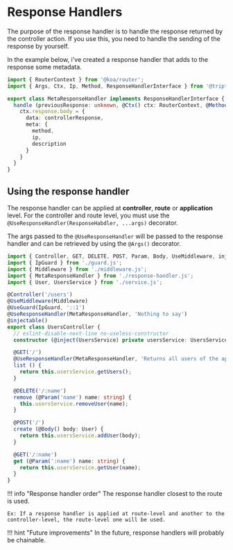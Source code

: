 # Response Handlers

The purpose of the response handler is to handle the response returned by the controller action. If you use this, you need to handle the sending of the response by yourself.

In the example below, i've created a response handler that adds to the response some metadata. 

```ts title="response-handler.ts"
import { RouterContext } from '@koa/router';
import { Args, Ctx, Ip, Method, ResponseHandlerInterface } from '@triptyk/nfw-core';

export class MetaResponseHandler implements ResponseHandlerInterface {
  handle (previousResponse: unknown, @Ctx() ctx: RouterContext, @Method() method:string, @Ip() ip: string, @Args() [description]:[string]): void | Promise<void> {
    ctx.response.body = {
      data: controllerResponse,
      meta: {
        method,
        ip,
        description
      }
    }
  }
}
```

## Using the response handler

The response handler can be applied at **controller**, **route** or **application** level. For the controller and route level, you must use the `@UseResponseHandler(ResponseHabdler, ...args)` decorator.

The args passed to the `@UseResponseHandler` will be passed to the response handler and can be retrieved by using the `@Args()` decorator. 

```ts title="controller.ts" hl_lines="4 10 17"
import { Controller, GET, DELETE, POST, Param, Body, UseMiddleware, injectable, inject, UseGuard, UseResponseHandler } from '@triptyk/nfw-core';
import { IpGuard } from './guard.js';
import { Middleware } from './middleware.js';
import { MetaResponseHandler } from './response-handler.js';
import { User, UsersService } from './service.js';

@Controller('/users')
@UseMiddleware(Middleware)
@UseGuard(IpGuard, '::1')
@UseResponseHandler(MetaResponseHandler, 'Nothing to say')
@injectable()
export class UsersController {
  // eslint-disable-next-line no-useless-constructor
  constructor (@inject(UsersService) private usersService: UsersService) {}

  @GET('/')
  @UseResponseHandler(MetaResponseHandler, 'Returns all users of the app')
  list () {
    return this.usersService.getUsers();
  }

  @DELETE('/:name')
  remove (@Param('name') name: string) {
    this.usersService.removeUser(name);
  }

  @POST('/')
  create (@Body() body: User) {
    return this.usersService.addUser(body);
  }

  @GET('/:name')
  get (@Param(':name') name: string) {
    return this.usersService.getUser(name);
  }
}
```

!!! info "Response handler order"
    The response handler closest to the route is used. 
    
    Ex: If a response handler is applied at route-level and another to the controller-level, the route-level one will be used.

!!! hint "Future improvements"
    In the future, response handlers will probably be chainable.